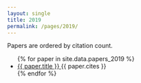 ```yaml
---
layout: single
title: 2019
permalink: /pages/2019/
---
```


<span>Papers are ordered by citation count.</span>

<ul>
    {% for paper in site.data.papers_2019 %}
      <li>
        <a href="{{ paper.url }}">
            {{ paper.title }}
        </a> {{ paper.cites }}
      </li>
    {% endfor %}
</ul>

